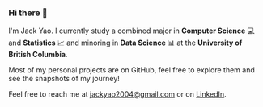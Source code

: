 ### Hi there 👋
I'm Jack Yao. I currently study a combined major in **Computer Science** 💻 and **Statistics** 📈 and minoring in **Data Science** 📊 at the **University of British Columbia**.

Most of my personal projects are on GitHub, feel free to explore them and see the snapshots of my journey!

Feel free to reach me at <a href='jackyao2004@gmail.com'>jackyao2004@gmail.com</a> or on <a href='https://www.linkedin.com/in/j-ackyao'>LinkedIn</a>.
